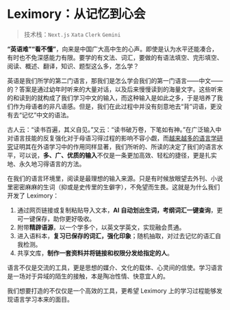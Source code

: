 # Leximory：从记忆到心会

> 技术栈：`Next.js` `Xata` `Clerk` `Gemini`

**“英语难”“看不懂”**，向来是中国广大高中生的心声。即使是认为水平还能凑合，有时也不免深感能力有限。要学的有文法、词汇，要做的有语法填空、完形填空、阅读、概述、翻译，知识、题型这么多，怎么学？

英语是我们所学的第二门语言，那我们是怎么学会我们的第一门语言——中文——的？答案是通过幼年时听来的大量对话，以及后来慢慢读到的海量文字。这些听来的和读到的就构成了我们学习中文的输入，而这种输入是如此之多，于是培养了我们作为母语者的非凡语感。但是，我们在此过程中并没有刻意地去“背”词语，更没有去“记忆”中文的语法。

古人云：“读书百遍，其义自见。”又云：“读书破万卷，下笔如有神。”在广泛输入中对语言技能的反复强化对于母语习得过程的影响不容小觑，而[越来越多的语言学研究](https://www.researchgate.net/publication/328492845_The_Impact_of_Exposure_to_English_Language_on_Language_Acquisition)证明其在外语学习中的作用同样显著，我们所听的、所读的决定了我们的语言水平，可以说，**多、广、优质的输入**不仅是一条更加高效、轻松的捷径，更是扎实地、永久地习得语言的方法。

在我们的语言环境里，阅读是最理想的输入来源。只是有时候放眼望去外刊、小说里密密麻麻的生词（抑或是史传里的生僻字），不免望而生畏。这就是为什么我们开发了 Leximory：

1. 通过网页链接或复制粘贴导入文本，**AI 自动划出生词，考纲词汇一键查询**，更可一键保存，助你更好吸收。
2. 附带**精辟语源**，以一个学多个，以英文学英文，实现融会贯通。
3. 进入语料本，**复习已保存的词汇，强化印象**；随机抽取，对过去记忆的语汇自我检测。
4. 共享文库，**制作一套资料并将链接和权限分发给指定的人**。

语言不仅是交流的工具，更是思想的媒介、文化的载体、心灵间的信使。学习语言是一场对于异域的陌生的接触，本是陶冶性情、快意宜人的。

我们想要打造的不仅仅是一个高效的工具，更希望 Leximory 上的学习过程能够发现语言学习本来的面目。
